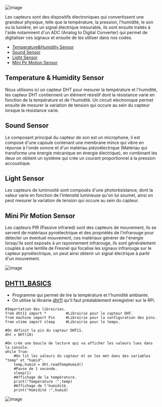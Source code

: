![image](https://user-images.githubusercontent.com/124889426/230333423-8adeddd6-d5fe-4f2d-a4d0-728cf1177dbc.png)

Les capteurs sont des dispositifs électroniques qui convertissent une grandeur physique, telle que la température, la pression, l'humidité, le son ou la lumière, en un signal électrique mesurable, ils sont ensuite traités à l'aide notamment d'un ADC (Analog to Digital Converter) qui permet de digitaliser ces signaux et ensuite de les utiliser dans nos codes.

- [Temperature&Humidity Sensor](https://wiki.seeedstudio.com/Grove-TemperatureAndHumidity_Sensor/)
- [Sound Sensor](https://wiki.seeedstudio.com/Grove-Sound_Sensor/#docusaurus_skipToContent_fallback)
- [Light Sensor](https://wiki.seeedstudio.com/Grove-Light_Sensor/#docusaurus_skipToContent_fallback)
- [Mini Pir Motion Sensor](https://www.seeedstudio.com/Grove-mini-PIR-motion-sensor-p-2930.html)

## Temperature & Humidity Sensor

Nous utilisons ici un capteur DHT pour mesurer la température et l'humidité, les capteur DHT contiennent un élément résistif dont la résistance varie en fonction de la température et de l'humidité. Un circuit electronique permet ensuite de mesurer la variation de tension qui occure au sein du capteur lorsque la résistance varie.

## Sound Sensor

Le composant principal du capteur de son est un microphone, il est composé d'une capsule contenant une membrane mince qui vibre en réponse à l'onde sonore et d'un matériau piézoélectrique (Matériau qui transforme une énergie mécanique en énergie électrique), en combinant les deux on obtient un système qui crée un courant proportionnel à la pression accoustique.

## Light Sensor

Les capteurs de luminosité sont composés d'une photorésistance, dont la valeur varie en fonction de l'intensité lumineuse qu'on lui soumet, ainsi on peut mesurer la variation de tension qui occure au sein du capteur.

## Mini Pir Motion Sensor

Les capteurs PIR (Passive infrared) sont des capteurs de mouvement, ils se servent de matériaux pyroélectrique et des propriétés de l'infrarouge pour détecter un éventuel mouvement, ces matériaux générer de l'énergie lorsqu'ils sont exposés à un rayonnement infrarouge, ils sont généralement couplés à une lentille de Fresnel qui focalise les signaux infrarouge sur le capteur pyroélectrique, on peut ainsi obtenir un signal électrique à partir d'un mouvement.

![image](https://user-images.githubusercontent.com/124889426/230343354-06b4592c-f70e-4b84-87f5-0a704e9b1de1.png)

## [DHT11_BASICS](DHT11_BASICS.py)

- Programme qui permet de lire la température et l'humidité ambiante.
- On utilise la librairie [dht11](https://github.com/TinkerGen/Pico-micropython/blob/master/dht11.py) qu'il faut préalablement enregistrer sur le RPi.

```
#Importation des librairies.
from dht11 import *         #Librairie pour le capteur DHT.
from machine import Pin     #Librairie pour la configuration des pins.
from utime import sleep     #Librairie pour le temps.

#On définit la pin du capteur DHT11.
dht = DHT(18)

#On crée une boucle de lecture qui va afficher les valeurs lues dans la console.
while True:
    #On lit les valeurs du capteur et on les met dans des variables "temp" et "humid".
    temp,humid = dht.readTempHumid()
    #Pause de 1 seconde.
    sleep(1)
    #Affichage de la température.
    print("Température :",temp)
    #Affichage de l'humidité.
    print("Humidité :",humid)
```

![image](https://user-images.githubusercontent.com/124889426/230345274-1d18e5b8-6a4d-480f-a1b9-890534b72dab.png)
